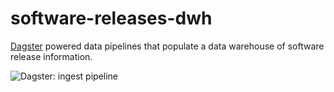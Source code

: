 # software-releases-dwh

[Dagster](https://dagster.io) powered data pipelines that populate a data warehouse of software release information.

![Dagster: ingest pipeline](https://user-images.githubusercontent.com/227505/102804874-44a78100-43b2-11eb-84dd-36a987c64f20.png)
